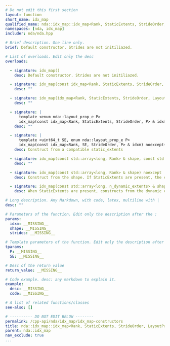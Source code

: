 ```yaml
---
# Do not edit this first section
layout: function
short_name: idx_map
qualified_name: nda::idx_map::idx_map<Rank, StaticExtents, StrideOrder, LayoutProp>
namespaces: [nda, idx_map]
includer: nda/nda.hpp

# Brief description. One line only.
brief: Default constructor. Strides are not initiliazed.

# List of overloads. Edit only the desc
overloads:

  - signature: idx_map()
    desc: Default constructor. Strides are not initiliazed.

  - signature: idx_map(const idx_map<Rank, StaticExtents, StrideOrder, LayoutProp> & )
    desc: ""

  - signature: idx_map(idx_map<Rank, StaticExtents, StrideOrder, LayoutProp> && )
    desc: ""

  - signature: |
      template <enum nda::layout_prop_e P>
      idx_map(const idx_map<Rank, StaticExtents, StrideOrder, P> & idxm) noexcept
    desc: ""

  - signature: |
      template <uint64_t SE, enum nda::layout_prop_e P>
      idx_map(const idx_map<Rank, SE, StrideOrder, P> & idxm) noexcept(false)
    desc: Construct from a compatible static_extents

  - signature: idx_map(const std::array<long, Rank> & shape, const std::array<long, Rank> & strides) noexcept
    desc: ""

  - signature: idx_map(const std::array<long, Rank> & shape) noexcept
    desc: Construct from the shape. If StaticExtents are present, the corresponding component of the shape must be equal to it.

  - signature: idx_map(const std::array<long, n_dynamic_extents> & shape) noexcept requires ((n_dynamic_extents != Rank) and (n_dynamic_extents != 0))
    desc: When StaticExtents are present, constructs from the dynamic extents only

# Long description. Any Markdown, with code, latex, multiline with |
desc: ""

# Parameters of the function. Edit only the description after the :
params:
  idxm: __MISSING__
  shape: __MISSING__
  strides: __MISSING__

# Template parameters of the function. Edit only the description after the :
tparams:
  P: __MISSING__
  SE: __MISSING__

# Desc of the return value
return_value: __MISSING__

# Code example. desc: any markdown to explain it.
example:
  desc: __MISSING__
  code: __MISSING__

# A list of related functions/classes
see-also: []

# ---------- DO NOT EDIT BELOW --------
permalink: /cpp-api/nda/idx_map/idx_map-constructors
title: nda::idx_map::idx_map<Rank, StaticExtents, StrideOrder, LayoutProp>
parent: nda::idx_map
nav_exclude: true
...
```


